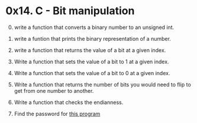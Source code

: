 # 0x14. C - Bit manipulation

0. write a function that converts a binary number to an unsigned int.

1. write a funtion that prints the binary representation of a number.

2. write a function that returns the value of a bit at a given index.

3. Write a function that sets the value of a bit to 1 at a given index.

4. Write a function that sets the value of a bit to 0 at a given index.

5. Write a function that returns the number of bits you would need to flip to get from one number to another.

6. Write a function that checks the endianness.

7. Find the password for [this program](https://github.com/alx-tools/0x13.c) 
